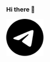### Hi there 👋

<a href="https://t.me/cyberdzot">
    <img src="./img/telegram.png" width="100" height="100"/>
</a>

